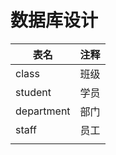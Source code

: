 # 数据库设计

| 表名       | 注释 |
| ---------- | ---- |
| class      | 班级 |
| student    | 学员 |
| department | 部门 |
| staff      | 员工 |
|            |      |

